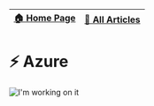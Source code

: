 [🏠 Home Page](https://github.com/rithala) | [📰 All Articles](../README.md)
-|-

# ⚡ Azure

<img alt="I'm working on it" src="https://github.com/rithala/rithala/raw/master/assets/inprogress.gif"/>
